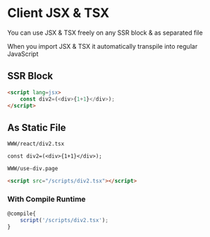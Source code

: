 # Client JSX & TSX
You can use JSX & TSX freely on any SSR block & as separated file

When you import JSX & TSX it automatically transpile into regular JavaScript

## SSR Block
```html
<script lang=jsx>
    const div2=(<div>{1+1}</div>);
</script>
```

## As Static File
`WWW/react/div2.tsx`

```tsx
const div2=(<div>{1+1}</div>);
```

`WWW/use-div.page`
```html
<script src="/scripts/div2.tsx"></script>
```

### With Compile Runtime

```js
@compile{
    script('/scripts/div2.tsx');
}
```